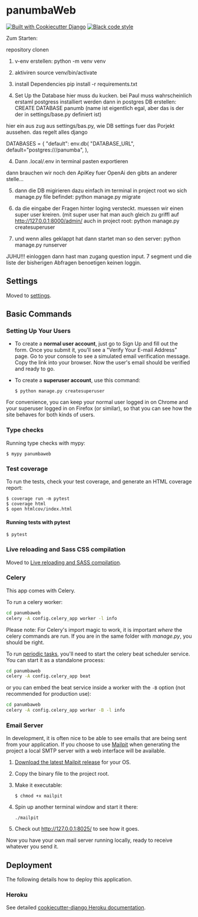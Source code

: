 # panumbaWeb





[![Built with Cookiecutter Django](https://img.shields.io/badge/built%20with-Cookiecutter%20Django-ff69b4.svg?logo=cookiecutter)](https://github.com/cookiecutter/cookiecutter-django/)
[![Black code style](https://img.shields.io/badge/code%20style-black-000000.svg)](https://github.com/ambv/black)




Zum Starten:

repository clonen

1. v-env erstellen:
python -m venv venv

2. aktiviren 
source venv/bin/activate

3. install Dependencies
pip install -r requirements.txt

4. Set Up the Database
   hier muss du kucken. bei Paul muss wahrscheinlich erstaml postgress installiert werden
   dann in postgres DB erstellen:
   CREATE DATABASE panumb       (name ist eigentlich egal, aber das is der der in settings/base.py definiert 
                                          ist)

  hier ein aus zug aus settings/bas.py, wie DB settings fuer das Porjekt aussehen. das regelt alles django
  
DATABASES = {
    "default": env.db(
        "DATABASE_URL",
        default="postgres:///panumba",
    ),


4.  Dann .local/.env in terminal pasten exportieren

   dann brauchen wir noch den ApiKey fuer OpenAi den gibts an anderer stelle...



5. dann die DB migirieren dazu einfach im terminal in project root wo sich manage.py file befindet:
      python manage.py migrate


6. da die eingabe der Fragen hinter loging versteckt. muessen wir einen super user kreiren. (mit super user hat man auch gleich zu griffl auf http://127.0.0.1:8000/admin/
   auch in project root:
   python manage.py createsuperuser


7. und wenn alles geklappt hat dann startet man so den server:
   python manage.py runserver




JUHU!!!    einloggen dann hast man zugang question input. 7 segment und die liste der bisherigen Abfragen benoetigen keinen loggin.



## Settings

Moved to [settings](http://cookiecutter-django.readthedocs.io/en/latest/settings.html).

## Basic Commands

### Setting Up Your Users

- To create a **normal user account**, just go to Sign Up and fill out the form. Once you submit it, you'll see a "Verify Your E-mail Address" page. Go to your console to see a simulated email verification message. Copy the link into your browser. Now the user's email should be verified and ready to go.

- To create a **superuser account**, use this command:

      $ python manage.py createsuperuser

For convenience, you can keep your normal user logged in on Chrome and your superuser logged in on Firefox (or similar), so that you can see how the site behaves for both kinds of users.

### Type checks

Running type checks with mypy:

    $ mypy panumbaweb

### Test coverage

To run the tests, check your test coverage, and generate an HTML coverage report:

    $ coverage run -m pytest
    $ coverage html
    $ open htmlcov/index.html

#### Running tests with pytest

    $ pytest

### Live reloading and Sass CSS compilation

Moved to [Live reloading and SASS compilation](https://cookiecutter-django.readthedocs.io/en/latest/developing-locally.html#sass-compilation-live-reloading).

### Celery

This app comes with Celery.

To run a celery worker:

```bash
cd panumbaweb
celery -A config.celery_app worker -l info
```

Please note: For Celery's import magic to work, it is important _where_ the celery commands are run. If you are in the same folder with _manage.py_, you should be right.

To run [periodic tasks](https://docs.celeryq.dev/en/stable/userguide/periodic-tasks.html), you'll need to start the celery beat scheduler service. You can start it as a standalone process:

```bash
cd panumbaweb
celery -A config.celery_app beat
```

or you can embed the beat service inside a worker with the `-B` option (not recommended for production use):

```bash
cd panumbaweb
celery -A config.celery_app worker -B -l info
```

### Email Server

In development, it is often nice to be able to see emails that are being sent from your application. If you choose to use [Mailpit](https://github.com/axllent/mailpit) when generating the project a local SMTP server with a web interface will be available.

1.  [Download the latest Mailpit release](https://github.com/axllent/mailpit/releases) for your OS.

2.  Copy the binary file to the project root.

3.  Make it executable:

        $ chmod +x mailpit

4.  Spin up another terminal window and start it there:

        ./mailpit

5.  Check out <http://127.0.0.1:8025/> to see how it goes.

Now you have your own mail server running locally, ready to receive whatever you send it.

## Deployment

The following details how to deploy this application.

### Heroku

See detailed [cookiecutter-django Heroku documentation](http://cookiecutter-django.readthedocs.io/en/latest/deployment-on-heroku.html).
